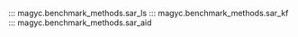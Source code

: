 ::: magyc.benchmark_methods.sar_ls
::: magyc.benchmark_methods.sar_kf
::: magyc.benchmark_methods.sar_aid
